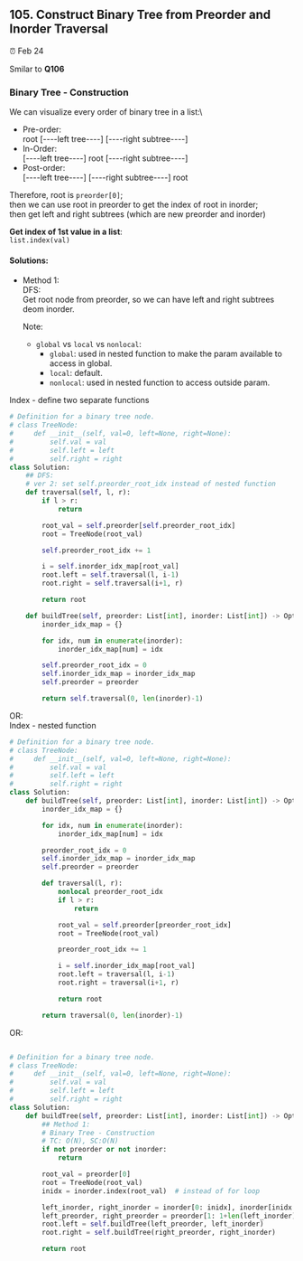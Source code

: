 ## 105. Construct Binary Tree from Preorder and Inorder Traversal

:alarm_clock: Feb 24

Smilar to **Q106**

### Binary Tree - Construction

We can visualize every order of binary tree in a list:\
- Pre-order:\
root \[----left tree----\] \[----right subtree----\]
- In-Order:\
\[----left tree----\] root \[----right subtree----\]
- Post-order:\
\[----left tree----\] \[----right subtree----\] root


Therefore, root is `preorder[0]`;\
then we can use root in preorder to get the index of root in inorder;\
then get left and right subtrees (which are new preorder and inorder)

**Get index of 1st value in a list**:\
`list.index(val)`

#### Solutions:

- Method 1:\
  DFS:\
  Get root node from preorder, so we can have left and right subtrees deom inorder.

  Note:
  - `global` vs `local` vs `nonlocal`:
      - `global`: used in nested function to make the param available to access in global.
      - `local`: default.
      - `nonlocal`: used in nested function to access outside param.

Index - define two separate functions
```python
# Definition for a binary tree node.
# class TreeNode:
#     def __init__(self, val=0, left=None, right=None):
#         self.val = val
#         self.left = left
#         self.right = right
class Solution:
    ## DFS:
    # ver 2: set self.preorder_root_idx instead of nested function
    def traversal(self, l, r):
        if l > r:
            return 

        root_val = self.preorder[self.preorder_root_idx]
        root = TreeNode(root_val)

        self.preorder_root_idx += 1

        i = self.inorder_idx_map[root_val]
        root.left = self.traversal(l, i-1)
        root.right = self.traversal(i+1, r)

        return root

    def buildTree(self, preorder: List[int], inorder: List[int]) -> Optional[TreeNode]:
        inorder_idx_map = {}

        for idx, num in enumerate(inorder):
            inorder_idx_map[num] = idx

        self.preorder_root_idx = 0
        self.inorder_idx_map = inorder_idx_map
        self.preorder = preorder

        return self.traversal(0, len(inorder)-1)
```

OR: \
Index - nested function
```python
# Definition for a binary tree node.
# class TreeNode:
#     def __init__(self, val=0, left=None, right=None):
#         self.val = val
#         self.left = left
#         self.right = right
class Solution:
    def buildTree(self, preorder: List[int], inorder: List[int]) -> Optional[TreeNode]:
        inorder_idx_map = {}

        for idx, num in enumerate(inorder):
            inorder_idx_map[num] = idx

        preorder_root_idx = 0
        self.inorder_idx_map = inorder_idx_map
        self.preorder = preorder

        def traversal(l, r):
            nonlocal preorder_root_idx
            if l > r:
                return 

            root_val = self.preorder[preorder_root_idx]
            root = TreeNode(root_val)

            preorder_root_idx += 1

            i = self.inorder_idx_map[root_val]
            root.left = traversal(l, i-1)
            root.right = traversal(i+1, r)

            return root

        return traversal(0, len(inorder)-1)
```

OR:
```python

# Definition for a binary tree node.
# class TreeNode:
#     def __init__(self, val=0, left=None, right=None):
#         self.val = val
#         self.left = left
#         self.right = right
class Solution:
    def buildTree(self, preorder: List[int], inorder: List[int]) -> Optional[TreeNode]:
        ## Method 1:
        # Binary Tree - Construction
        # TC: O(N), SC:O(N)
        if not preorder or not inorder:
            return

        root_val = preorder[0]
        root = TreeNode(root_val)
        inidx = inorder.index(root_val)  # instead of for loop

        left_inorder, right_inorder = inorder[0: inidx], inorder[inidx + 1: ] 
        left_preorder, right_preorder = preorder[1: 1+len(left_inorder)], preorder[1+len(left_inorder):]
        root.left = self.buildTree(left_preorder, left_inorder)
        root.right = self.buildTree(right_preorder, right_inorder)

        return root

```
